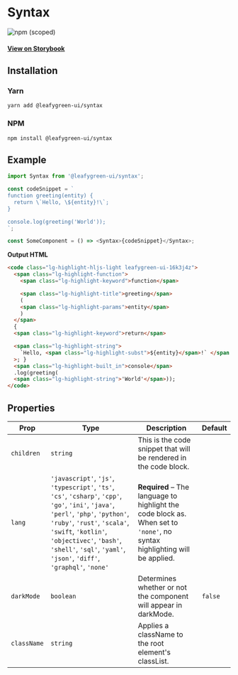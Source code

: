 # Syntax

![npm (scoped)](https://img.shields.io/npm/v/@leafygreen-ui/syntax.svg)

#### [View on Storybook](https://mongodb.github.io/leafygreen-ui/?path=/story/syntax--syntax)

## Installation

### Yarn

```shell
yarn add @leafygreen-ui/syntax
```

### NPM

```shell
npm install @leafygreen-ui/syntax
```

## Example

```js
import Syntax from '@leafygreen-ui/syntax';

const codeSnippet = `
function greeting(entity) {
  return \`Hello, \${entity}!\`;
}

console.log(greeting('World'));
`;

const SomeComponent = () => <Syntax>{codeSnippet}</Syntax>;
```

**Output HTML**

```html
<code class="lg-highlight-hljs-light leafygreen-ui-16k3j4z">
  <span class="lg-highlight-function">
    <span class="lg-highlight-keyword">function</span>

    <span class="lg-highlight-title">greeting</span>
    (
    <span class="lg-highlight-params">entity</span>
    )
  </span>
  {
  <span class="lg-highlight-keyword">return</span>

  <span class="lg-highlight-string">
    `Hello, <span class="lg-highlight-subst">${entity}</span>!` </span
  >; }
  <span class="lg-highlight-built_in">console</span>
  .log(greeting(
  <span class="lg-highlight-string">'World'</span>));
</code>
```

## Properties

| Prop        | Type                                                                                                                                                                                                                                                                                          | Description                                                                                                               | Default |
| ----------- | --------------------------------------------------------------------------------------------------------------------------------------------------------------------------------------------------------------------------------------------------------------------------------------------- | ------------------------------------------------------------------------------------------------------------------------- | ------- |
| `children`  | `string`                                                                                                                                                                                                                                                                                      | This is the code snippet that will be rendered in the code block.                                                         |         |
| `lang`      | `'javascript'`, `'js'`, `'typescript'`, `'ts'`, `'cs'`, `'csharp'`, `'cpp'`, `'go'`, `'ini'`, `'java'`, `'perl'`, `'php'`, `'python'`, `'ruby'`, `'rust'`, `'scala'`, `'swift`, `'kotlin'`, `'objectivec'`, `'bash'`, `'shell'`, `'sql'`, `'yaml'`, `'json'`, `'diff'`, `'graphql'`, `'none'` | **Required** – The language to highlight the code block as. When set to `'none'`, no syntax highlighting will be applied. |         |
| `darkMode`  | `boolean`                                                                                                                                                                                                                                                                                     | Determines whether or not the component will appear in darkMode.                                                          | `false` |
| `className` | `string`                                                                                                                                                                                                                                                                                      | Applies a className to the root element's classList.                                                                      |         |
